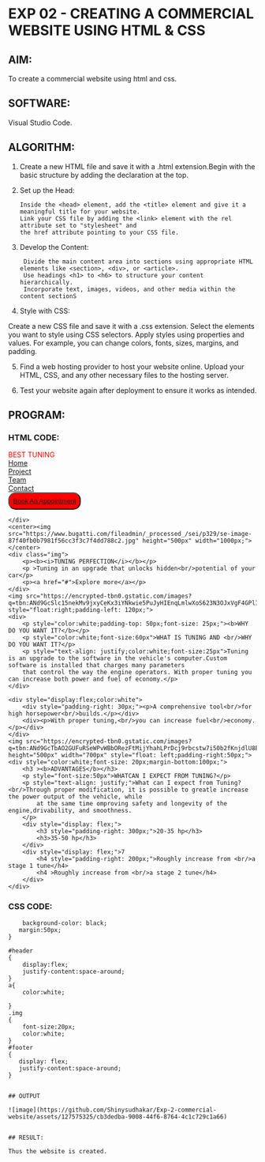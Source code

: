 # EXP 02 - CREATING A COMMERCIAL WEBSITE USING HTML & CSS
## AIM:
To create a commercial website using html and css.

## SOFTWARE:
Visual Studio Code.

## ALGORITHM:
1) Create a new HTML file and save it with a .html extension.Begin with the basic structure by adding the <!DOCTYPE html> declaration at the top.
2) Set up the Head:

       Inside the <head> element, add the <title> element and give it a meaningful title for your website.
       Link your CSS file by adding the <link> element with the rel attribute set to "stylesheet" and 
       the href attribute pointing to your CSS file.

3) Develop the Content:

        Divide the main content area into sections using appropriate HTML elements like <section>, <div>, or <article>.
        Use headings <h1> to <h6> to structure your content hierarchically.
        Incorporate text, images, videos, and other media within the content sectionS


4) Style with CSS:
 
  Create a new CSS file and save it with a .css extension.
  Select the elements you want to style using CSS selectors.
  Apply styles using properties and values. 
  For example, you can change colors, fonts, sizes, margins, and padding.

5) Find a web hosting provider to host your website online.
Upload your HTML, CSS, and any other necessary files to the hosting server.

6) Test your website again after deployment to ensure it works as intended.
  
## PROGRAM:
  
### HTML CODE:
<!DOCTYPE html>
<html lang="en">
<head>
    <meta charset="UTF-8">
    <meta http-equiv="X-UA-Compatible" content="IE=edge">
    <meta name="viewport" content="width=device-width, initial-scale=1.0">
    <title>webpage</title>
    <link rel="stylesheet" href="style.css"/>
</head>
<body>
    <div class="container">
        <div id="header">
            <div style="color:red">BEST TUNING</div>
            <div><a href="#">Home</a></div>
            <div><a href="#">Project</a></div>
            <div><a href="#">Team</a></div>
            <div><a href="#">Contact</a></div>
            <div><button style="background-color: red;padding:8px;border-radius: 15px;"><a href="#">Book An Appointment</a></button>
        </div>
        
        
    </div>
    <center><img src="https://www.bugatti.com/fileadmin/_processed_/sei/p329/se-image-87f40fb0b7981f56cc3f3c7f4dd788c2.jpg" height="500px" width="1000px;"></center>
    <div class="img">
        <p><b><i>TUNING PERFECTION</i></b></p>
        <p >Tuning in an upgrade that unlocks hidden<br/>potential of your car</p>
        <p><a href="#">Explore more</a></p>
    </div>
    <img src="https://encrypted-tbn0.gstatic.com/images?q=tbn:ANd9GcSlc15nekMv9jxyCeKx3iYNkwie5PuJyHIEnqLmlwXoS623N3OJxVgF4GPlIT0wjEapUCc&usqp=CAU" style="float:right;padding-left: 120px;">
    <div>
        <p style="color:white;padding-top: 50px;font-size: 25px;"><b>WHY DO YOU WANT IT?</b></p>
        <p style="color:white;font-size:60px">WHAT IS TUNING AND <br/>WHY DO YOU WANT IT?</p>
        <p style="text-align: justify;color:white;font-size:25px">Tuning is an upgrade to the software in the vehicle's computer.Custom software is installed that charges many parameters
        that control the way the engine operators. With proper tuning you can increase both power and fuel of economy.</p>
    </div>
    
    <div style="display:flex;color:white">
        <div style="padding-right: 30px;"><p>A comprehensive tool<br/>for high horsepower<br/>builds.</p></div>
        <div><p>With proper tuning,<br/>you can increase fuel<br/>economy.</p></div>
    </div>
    <img src="https://encrypted-tbn0.gstatic.com/images?q=tbn:ANd9GcTbAO2GUFuRSeWPvWBbORezFtMijYhahLPrDcj9rbcstw7i50b2fKnjdlU8EhGCvJO9ZvU&usqp=CAU" height="500px" width="700px" style="float: left;padding-right:50px;">
    <div style="color:white;font-size: 20px;margin-bottom:100px;">
        <h3 ><b>ADVANTAGES</b></h3>
        <p style="font-size:50px">WHATCAN I EXPECT FROM TUNING?</p>
        <p style="text-align: justify;">What can I expect from Tuning?<br/>Through proper modification, it is possible to greatle increase the power output of the vehicle, while 
            at the same time omproving safety and longevity of the engine,drivability, and smoothness.
        </p>
        <div style="display: flex;">
            <h3 style="padding-right: 300px;">20-35 hp</h3>
            <h3>35-50 hp</h3>
        </div>
        <div style="display: flex;">7
            <h4 style="padding-right: 200px;">Roughly increase from <br/>a stage 1 tune</h4>
            <h4 >Roughly increase from <br/>a stage 2 tune</h4>
        </div>
    </div>
    
</body>
</html>


    

### CSS CODE:
```      body{
    background-color: black;
   margin:50px;
}

#header
{
    display:flex;
    justify-content:space-around;
}
a{
    color:white;
    
}
.img
{
    font-size:20px;
    color:white;
}
#footer
{
   display: flex;
   justify-content:space-around;
}


## OUTPUT

![image](https://github.com/Shinysudhakar/Exp-2-commercial-website/assets/127575325/cb3dedba-9008-44f6-8764-4c1c729c1a66)


## RESULT:
      
Thus the website is created.
